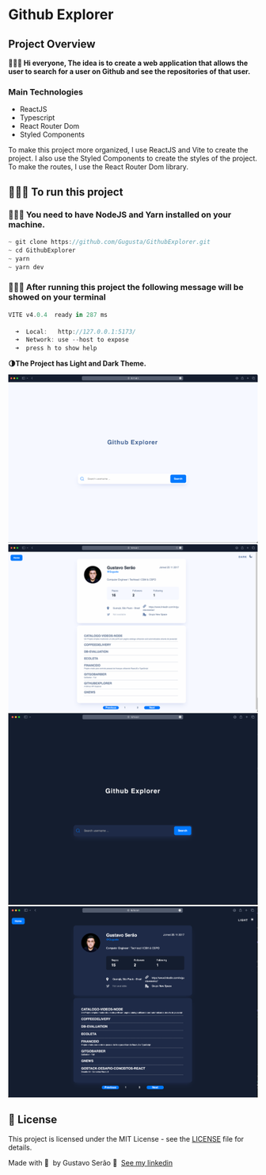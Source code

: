 # Github Explorer

## Project Overview

**👨🏻‍💻 Hi everyone,
The idea is to create a web application that allows the user to search for a user on Github and see the repositories of that user.**

### Main Technologies

- ReactJS
- Typescript
- React Router Dom
- Styled Components

To make this project more organized, I use ReactJS and Vite to create the project. I also use the Styled Components to create the styles of the project. To make the routes, I use the React Router Dom library.

## **👨🏻‍💻 To run this project**

### **👨🏻‍💻 You need to have NodeJS and Yarn installed on your machine.**

```jsx
~ git clone https://github.com/Gugusta/GithubExplorer.git
~ cd GithubExplorer
~ yarn
~ yarn dev
```

### **👨🏻‍💻 After running this project the following message will be showed on your terminal**

```jsx
VITE v4.0.4  ready in 287 ms

  ➜  Local:   http://127.0.0.1:5173/
  ➜  Network: use --host to expose
  ➜  press h to show help
```

**🌗The Project has Light and Dark Theme.**

<img alt="Mockup" src="./assets/GitExplorerMockUp03.png">
<img alt="Mockup" src="./assets/GitExplorerMockUp04.png">
<img alt="Mockup" src="./assets/GitExplorerMockUp02.png">
<img alt="Mockup" src="./assets/GitExplorerMockUp01.png">

## **📝 License**

This project is licensed under the MIT License - see the [LICENSE](notion://www.notion.so/gustavoserao/LICENSE) file for details.

Made with 💜 &nbsp;by Gustavo Serão 👋 &nbsp;[See my linkedin](https://www.linkedin.com/in/gustavoserao/)

